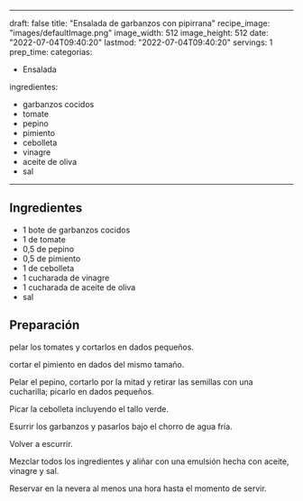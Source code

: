 
---
draft: false
title: "Ensalada de garbanzos con pipirrana"
recipe_image: "images/defaultImage.png"
image_width: 512
image_height: 512
date: "2022-07-04T09:40:20"
lastmod: "2022-07-04T09:40:20"
servings: 1
prep_time: 
categorias:
  - Ensalada

ingredientes:
  - garbanzos cocidos
  - tomate
  - pepino
  - pimiento
  - cebolleta
  - vinagre
  - aceite de oliva
  - sal
---

## Ingredientes
- 1 bote de garbanzos cocidos
- 1  de tomate
- 0,5  de pepino
- 0,5  de pimiento
- 1  de cebolleta
- 1 cucharada de vinagre
- 1 cucharada de aceite de oliva
- sal

## Preparación
pelar los tomates y cortarlos en dados pequeños.

cortar el pimiento en dados del mismo tamaño.

Pelar el pepino, cortarlo por la mitad y retirar las semillas con una cucharilla; picarlo en dados pequeños.

Picar la cebolleta incluyendo el tallo verde.

Esurrir los garbanzos y pasarlos bajo el chorro de agua fría.

Volver a escurrir.

Mezclar todos los ingredientes y aliñar con una emulsión hecha con aceite, vinagre y sal.

Reservar en la nevera al menos una hora hasta el momento de servir.


